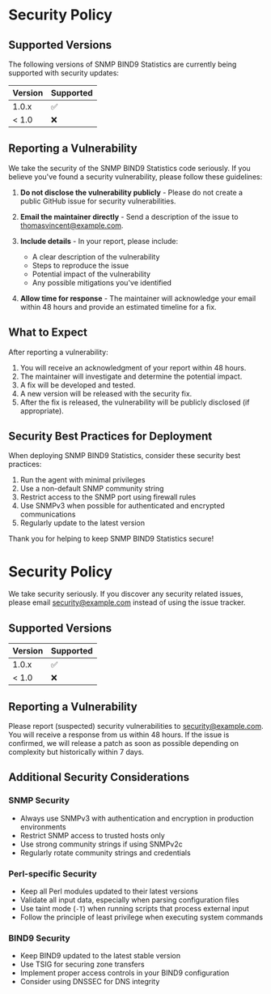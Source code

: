 # Security Policy

## Supported Versions

The following versions of SNMP BIND9 Statistics are currently being supported with security updates:

| Version | Supported          |
| ------- | ------------------ |
| 1.0.x   | :white_check_mark: |
| < 1.0   | :x:                |

## Reporting a Vulnerability

We take the security of the SNMP BIND9 Statistics code seriously. If you believe you've found a security vulnerability, please follow these guidelines:

1. **Do not disclose the vulnerability publicly** - Please do not create a public GitHub issue for security vulnerabilities.

2. **Email the maintainer directly** - Send a description of the issue to thomasvincent@example.com.

3. **Include details** - In your report, please include:
   - A clear description of the vulnerability
   - Steps to reproduce the issue
   - Potential impact of the vulnerability
   - Any possible mitigations you've identified

4. **Allow time for response** - The maintainer will acknowledge your email within 48 hours and provide an estimated timeline for a fix.

## What to Expect

After reporting a vulnerability:

1. You will receive an acknowledgment of your report within 48 hours.
2. The maintainer will investigate and determine the potential impact.
3. A fix will be developed and tested.
4. A new version will be released with the security fix.
5. After the fix is released, the vulnerability will be publicly disclosed (if appropriate).

## Security Best Practices for Deployment

When deploying SNMP BIND9 Statistics, consider these security best practices:

1. Run the agent with minimal privileges
2. Use a non-default SNMP community string
3. Restrict access to the SNMP port using firewall rules
4. Use SNMPv3 when possible for authenticated and encrypted communications
5. Regularly update to the latest version

Thank you for helping to keep SNMP BIND9 Statistics secure!

# Security Policy

We take security seriously. If you discover any security related issues, please email security@example.com instead of using the issue tracker.

## Supported Versions

| Version | Supported          |
| ------- | ------------------ |
| 1.0.x   | :white_check_mark: |
| < 1.0   | :x:                |

## Reporting a Vulnerability

Please report (suspected) security vulnerabilities to security@example.com. You will receive a response from us within 48 hours. If the issue is confirmed, we will release a patch as soon as possible depending on complexity but historically within 7 days.

## Additional Security Considerations

### SNMP Security
- Always use SNMPv3 with authentication and encryption in production environments
- Restrict SNMP access to trusted hosts only
- Use strong community strings if using SNMPv2c
- Regularly rotate community strings and credentials

### Perl-specific Security
- Keep all Perl modules updated to their latest versions
- Validate all input data, especially when parsing configuration files
- Use taint mode (`-T`) when running scripts that process external input
- Follow the principle of least privilege when executing system commands

### BIND9 Security
- Keep BIND9 updated to the latest stable version
- Use TSIG for securing zone transfers
- Implement proper access controls in your BIND9 configuration
- Consider using DNSSEC for DNS integrity
